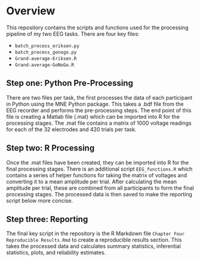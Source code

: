 # Overview 

This repository contains the scripts and functions used for the processing pipeline of my two EEG tasks. There are four key files: 
- `batch_process_eriksen.py`
- `batch_process_gonogo.py`
- `Grand-average-Eriksen.R`
- `Grand-average-GoNoGo.R`

## Step one: Python Pre-Processing

There are two files per task, the first processes the data of each participant in Python using the MNE Python package. This takes a .bdf file from the EEG recorder and performs the pre-processing steps.
The end point of this file is creating a Matlab file (.mat) which can be imported into R for the processing stages. The .mat file contains a matrix of 1000 voltage readings for each of the 32 electrodes and 420 trials per task. 

## Step two: R Processing 

Once the .mat files have been created, they can be imported into R for the final processing stages. There is an additional script `EEG_functions.R` which contains a series of helper functions for taking the matrix of voltages and converting it to a mean amplitude per trial. 
After calculating the mean amplitude per trial, these are combined from all participants to form the final processing stages. The processed data is then saved to make the reporting script below more concise.

## Step three: Reporting 

The final key script in the repository is the R Markdown file `Chapter Four Reproducible Results.Rmd` to create a reproducible results section. This takes the processed data and calculates summary statistics, inferential statistics, plots, and reliability estimates. 
